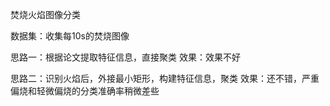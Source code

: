 焚烧火焰图像分类

数据集：收集每10s的焚烧图像

思路一：根据论文提取特征信息，直接聚类
效果：效果不好

思路二：识别火焰后，外接最小矩形，构建特征信息，聚类
效果：还不错，严重偏烧和轻微偏烧的分类准确率稍微差些
